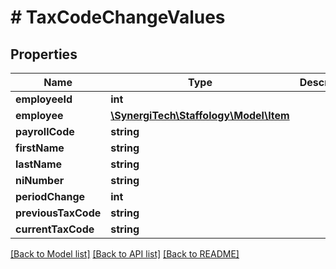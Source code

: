 # # TaxCodeChangeValues

## Properties

Name | Type | Description | Notes
------------ | ------------- | ------------- | -------------
**employeeId** | **int** |  | [optional]
**employee** | [**\SynergiTech\Staffology\Model\Item**](Item.md) |  | [optional]
**payrollCode** | **string** |  | [optional]
**firstName** | **string** |  | [optional]
**lastName** | **string** |  | [optional]
**niNumber** | **string** |  | [optional]
**periodChange** | **int** |  | [optional]
**previousTaxCode** | **string** |  | [optional]
**currentTaxCode** | **string** |  | [optional]

[[Back to Model list]](../../README.md#models) [[Back to API list]](../../README.md#endpoints) [[Back to README]](../../README.md)
